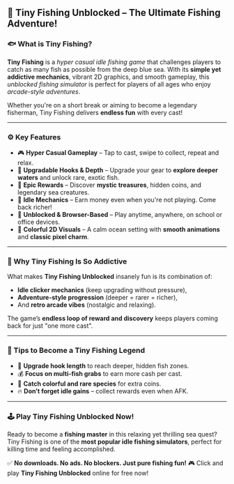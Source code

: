 ## 🎣 Tiny Fishing Unblocked – The Ultimate Fishing Adventure!

### 🐟 What is Tiny Fishing?

**Tiny Fishing** is a *hyper casual idle fishing game* that challenges players to catch as many fish as possible from the deep blue sea. With its **simple yet addictive mechanics**, vibrant 2D graphics, and smooth gameplay, this *unblocked fishing simulator* is perfect for players of all ages who enjoy *arcade-style adventures*.

Whether you're on a short break or aiming to become a legendary fisherman, Tiny Fishing delivers **endless fun** with every cast!

---

### ⚙️ Key Features

* 🎮 **Hyper Casual Gameplay** – Tap to cast, swipe to collect, repeat and relax.
* 🚀 **Upgradable Hooks & Depth** – Upgrade your gear to **explore deeper waters** and unlock rare, exotic fish.
* 💎 **Epic Rewards** – Discover **mystic treasures**, hidden coins, and legendary sea creatures.
* 🌊 **Idle Mechanics** – Earn money even when you're not playing. Come back richer!
* 📱 **Unblocked & Browser-Based** – Play anytime, anywhere, on school or office devices.
* 🎨 **Colorful 2D Visuals** – A calm ocean setting with **smooth animations** and **classic pixel charm**.

---

### 🎯 Why Tiny Fishing Is So Addictive

What makes **Tiny Fishing Unblocked** insanely fun is its combination of:

* **Idle clicker mechanics** (keep upgrading without pressure),
* **Adventure-style progression** (deeper = rarer = richer),
* And **retro arcade vibes** (nostalgic and relaxing).

The game’s **endless loop of reward and discovery** keeps players coming back for just "one more cast".

---

### 🧠 Tips to Become a Tiny Fishing Legend

* 🎣 **Upgrade hook length** to reach deeper, hidden fish zones.
* 💰 **Focus on multi-fish grabs** to earn more cash per cast.
* 🐠 **Catch colorful and rare species** for extra coins.
* 🔥 **Don’t forget idle gains** – collect rewards even when AFK.

---

### 🕹️ Play Tiny Fishing Unblocked Now!

Ready to become a **fishing master** in this relaxing yet thrilling sea quest?
Tiny Fishing is one of the **most popular idle fishing simulators**, perfect for killing time and feeling accomplished.

✅ **No downloads. No ads. No blockers. Just pure fishing fun!**
🎮 Click and play **Tiny Fishing Unblocked** online for free now!

